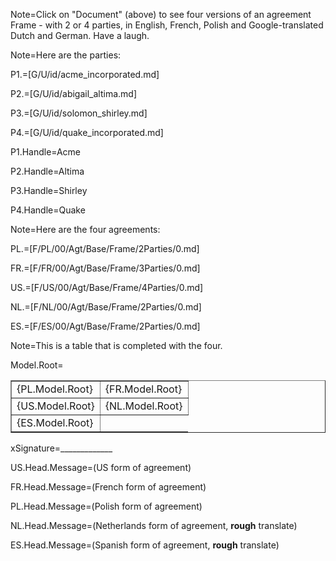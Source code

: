 Note=Click on "Document" (above) to see four versions of an agreement Frame - with 2 or 4 parties, in English, French, Polish and Google-translated Dutch and German.  Have a laugh. 

Note=Here are the parties:

P1.=[G/U/id/acme_incorporated.md]

P2.=[G/U/id/abigail_altima.md]

P3.=[G/U/id/solomon_shirley.md]

P4.=[G/U/id/quake_incorporated.md]

P1.Handle=Acme

P2.Handle=Altima

P3.Handle=Shirley

P4.Handle=Quake

Note=Here are the four agreements:

PL.=[F/PL/00/Agt/Base/Frame/2Parties/0.md]  

FR.=[F/FR/00/Agt/Base/Frame/3Parties/0.md]  

US.=[F/US/00/Agt/Base/Frame/4Parties/0.md]  

NL.=[F/NL/00/Agt/Base/Frame/2Parties/0.md]

ES.=[F/ES/00/Agt/Base/Frame/2Parties/0.md]

Note=This is a table that is completed with the four.

Model.Root=<table border=1><tr><td valign="top">{PL.Model.Root}</td><td valign="top">{FR.Model.Root}</td></tr><tr><td valign="top">{US.Model.Root}</td><td valign="top">{NL.Model.Root}</td></tr><tr><td valign="top">{ES.Model.Root}</td></tr></table> 

xSignature=_____________  

US.Head.Message=(US form of agreement) 

FR.Head.Message=(French form of agreement) 

PL.Head.Message=(Polish form of agreement)

NL.Head.Message=(Netherlands form of agreement, <b>rough</b> translate)

ES.Head.Message=(Spanish form of agreement, <b>rough</b> translate)